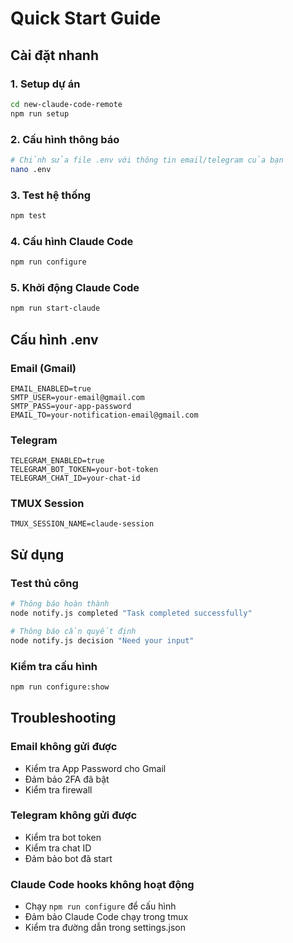 # Quick Start Guide

## Cài đặt nhanh

### 1. Setup dự án
```bash
cd new-claude-code-remote
npm run setup
```

### 2. Cấu hình thông báo
```bash
# Chỉnh sửa file .env với thông tin email/telegram của bạn
nano .env
```

### 3. Test hệ thống
```bash
npm test
```

### 4. Cấu hình Claude Code
```bash
npm run configure
```

### 5. Khởi động Claude Code
```bash
npm run start-claude
```

## Cấu hình .env

### Email (Gmail)
```env
EMAIL_ENABLED=true
SMTP_USER=your-email@gmail.com
SMTP_PASS=your-app-password
EMAIL_TO=your-notification-email@gmail.com
```

### Telegram
```env
TELEGRAM_ENABLED=true
TELEGRAM_BOT_TOKEN=your-bot-token
TELEGRAM_CHAT_ID=your-chat-id
```

### TMUX Session
```env
TMUX_SESSION_NAME=claude-session
```

## Sử dụng

### Test thủ công
```bash
# Thông báo hoàn thành
node notify.js completed "Task completed successfully"

# Thông báo cần quyết định
node notify.js decision "Need your input"
```

### Kiểm tra cấu hình
```bash
npm run configure:show
```

## Troubleshooting

### Email không gửi được
- Kiểm tra App Password cho Gmail
- Đảm bảo 2FA đã bật
- Kiểm tra firewall

### Telegram không gửi được
- Kiểm tra bot token
- Kiểm tra chat ID
- Đảm bảo bot đã start

### Claude Code hooks không hoạt động
- Chạy `npm run configure` để cấu hình
- Đảm bảo Claude Code chạy trong tmux
- Kiểm tra đường dẫn trong settings.json 